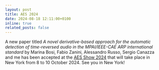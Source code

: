 ```yaml
---
layout: post
title: AES 2024
date: 2024-08-18 12:11:00+0100
inline: true
related_posts: false
---
```


A new paper titled *A novel derivative-based approach for the automatic detection of time-reversed audio in the MPAI/IEEE-CAE ARP international standard* by Marina Bosi, Fabio Zanini, Alessandro Russo, Sergio Canazza and me has been accepted at the [AES Show 2024](https://aes2.org/events-calendar/aes-show-2024-ny/) that will take place in New York from 8 to 10 October 2024. See you in New York!
